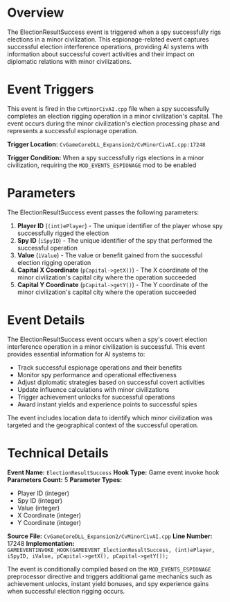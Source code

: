 # Overview

The ElectionResultSuccess event is triggered when a spy successfully rigs elections in a minor civilization. This espionage-related event captures successful election interference operations, providing AI systems with information about successful covert activities and their impact on diplomatic relations with minor civilizations.

# Event Triggers

This event is fired in the `CvMinorCivAI.cpp` file when a spy successfully completes an election rigging operation in a minor civilization's capital. The event occurs during the minor civilization's election processing phase and represents a successful espionage operation.

**Trigger Location:** `CvGameCoreDLL_Expansion2/CvMinorCivAI.cpp:17248`

**Trigger Condition:** When a spy successfully rigs elections in a minor civilization, requiring the `MOD_EVENTS_ESPIONAGE` mod to be enabled

# Parameters

The ElectionResultSuccess event passes the following parameters:

1. **Player ID** (`(int)ePlayer`) - The unique identifier of the player whose spy successfully rigged the election
2. **Spy ID** (`iSpyID`) - The unique identifier of the spy that performed the successful operation
3. **Value** (`iValue`) - The value or benefit gained from the successful election rigging operation
4. **Capital X Coordinate** (`pCapital->getX()`) - The X coordinate of the minor civilization's capital city where the operation succeeded
5. **Capital Y Coordinate** (`pCapital->getY()`) - The Y coordinate of the minor civilization's capital city where the operation succeeded

# Event Details

The ElectionResultSuccess event occurs when a spy's covert election interference operation in a minor civilization is successful. This event provides essential information for AI systems to:

- Track successful espionage operations and their benefits
- Monitor spy performance and operational effectiveness
- Adjust diplomatic strategies based on successful covert activities
- Update influence calculations with minor civilizations
- Trigger achievement unlocks for successful operations
- Award instant yields and experience points to successful spies

The event includes location data to identify which minor civilization was targeted and the geographical context of the successful operation.

# Technical Details

**Event Name:** `ElectionResultSuccess`
**Hook Type:** Game event invoke hook
**Parameters Count:** 5
**Parameter Types:**
- Player ID (integer)
- Spy ID (integer)
- Value (integer)
- X Coordinate (integer)
- Y Coordinate (integer)

**Source File:** `CvGameCoreDLL_Expansion2/CvMinorCivAI.cpp`
**Line Number:** 17248
**Implementation:** `GAMEEVENTINVOKE_HOOK(GAMEEVENT_ElectionResultSuccess, (int)ePlayer, iSpyID, iValue, pCapital->getX(), pCapital->getY());`

The event is conditionally compiled based on the `MOD_EVENTS_ESPIONAGE` preprocessor directive and triggers additional game mechanics such as achievement unlocks, instant yield bonuses, and spy experience gains when successful election rigging occurs.